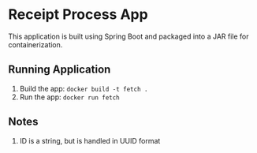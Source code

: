 # Receipt Process App
This application is built using Spring Boot and packaged into a JAR file for containerization.
## Running Application
1. Build the app: `docker build -t fetch .`
2. Run the app: `docker run fetch`
## Notes
1. ID is a string, but is handled in UUID format
